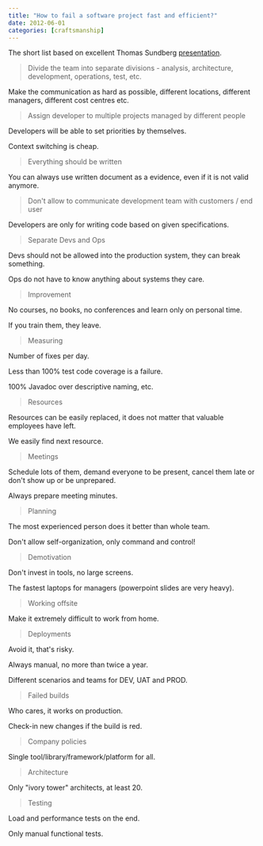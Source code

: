 ```yaml
---
title: "How to fail a software project fast and efficient?"
date: 2012-06-01
categories: [craftsmanship]
---
```


The short list based on excellent Thomas Sundberg [presentation](http://s3-eu-west-1.amazonaws.com/presentations2012/41presentation.pdf).

> Divide the team into separate divisions - analysis, architecture, development, operations, test, etc.

Make the communication as hard as possible, different locations, different managers, different cost centres etc.

> Assign developer to multiple projects managed by different people

Developers will be able to set priorities by themselves. 

Context switching is cheap.

> Everything should be written

You can always use written document as a evidence, even if it is not valid anymore.

> Don't allow to communicate development team with customers / end user

Developers are only for writing code based on given specifications.

> Separate Devs and Ops

Devs should not be allowed into the production system, they can break something. 

Ops do not have to know anything about systems they care.

> Improvement

No courses, no books, no conferences and learn only on personal time.

If you train them, they leave.

> Measuring

Number of fixes per day.
 
Less than 100% test code coverage is a failure.
 
100% Javadoc over descriptive naming, etc.

> Resources

Resources can be easily replaced, it does not matter that valuable employees have left.
 
We easily find next resource.

> Meetings

Schedule lots of them, demand everyone to be present, cancel them late or don't show up or be unprepared.

Always prepare meeting minutes.

> Planning

The most experienced person does it better than whole team.

Don't allow self-organization, only command and control\!

> Demotivation

Don't invest in tools, no large screens. 

The fastest laptops for managers (powerpoint slides are very heavy).

> Working offsite

Make it extremely difficult to work from home.

> Deployments

Avoid it, that's risky. 

Always manual, no more than twice a year. 

Different scenarios and teams for DEV, UAT and PROD.

> Failed builds

Who cares, it works on production.

Check-in new changes if the build is red.

> Company policies

Single tool/library/framework/platform for all.

> Architecture

Only "ivory tower" architects, at least 20.

> Testing

Load and performance tests on the end.

Only manual functional tests.
